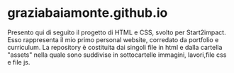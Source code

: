 # graziabaiamonte.github.io
Presento qui di seguito il progetto di HTML e CSS, svolto per Start2impact. Esso rappresenta il mio primo personal website, corredato da portfolio e curriculum.
La repository è costituita dai singoli file in html e dalla cartella "assets" nella quale sono suddivise in sottocartelle immagini, lavori,file css e file js.

